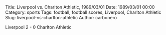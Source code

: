 Title: Liverpool vs. Charlton Athletic, 1989/03/01
Date: 1989/03/01 00:00
Category: sports
Tags: football, football scores, Liverpool, Charlton Athletic
Slug: liverpool-vs-charlton-athletic
Author: carbonero


Liverpool 2 - 0 Charlton Athletic
